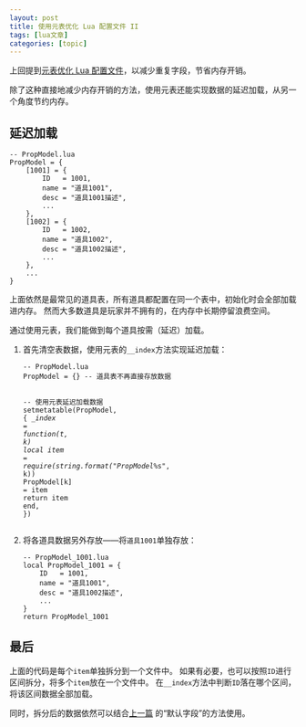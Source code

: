 ```yaml
---
layout: post
title: 使用元表优化 Lua 配置文件 II 
tags: [lua文章]
categories: [topic]
---
```

<div class="main-content-wrap">
<p>上回提到<a href="https://www.orztu.com/post/lua-table-minify/" target="_blank" rel="noopener noreferrer">元表优化 Lua 配置文件</a>，以减少重复字段，节省内存开销。</p>
<p>除了这种直接地减少内存开销的方法，使用元表还能实现数据的延迟加载，从另一个角度节约内存。</p>
<h2 id="延迟加载">延迟加载</h2>
<div class="highlight"><pre class="chroma"><code class="language-Lua" data-lang="Lua"><span class="c1">-- PropModel.lua</span>
<span class="n">PropModel</span> <span class="o">=</span> <span class="p">{</span>
    <span class="p">[</span><span class="mi">1001</span><span class="p">]</span> <span class="o">=</span> <span class="p">{</span>
        <span class="n">ID</span>   <span class="o">=</span> <span class="mi">1001</span><span class="p">,</span>
        <span class="n">name</span> <span class="o">=</span> <span class="s2">&#34;道具1001&#34;</span><span class="p">,</span>
        <span class="n">desc</span> <span class="o">=</span> <span class="s2">&#34;道具1001描述&#34;</span><span class="p">,</span>
        <span class="p">...</span>
    <span class="p">},</span>
    <span class="p">[</span><span class="mi">1002</span><span class="p">]</span> <span class="o">=</span> <span class="p">{</span>
        <span class="n">ID</span>   <span class="o">=</span> <span class="mi">1002</span><span class="p">,</span>
        <span class="n">name</span> <span class="o">=</span> <span class="s2">&#34;道具1002&#34;</span><span class="p">,</span>
        <span class="n">desc</span> <span class="o">=</span> <span class="s2">&#34;道具1002描述&#34;</span><span class="p">,</span>
        <span class="p">...</span>
    <span class="p">},</span>
    <span class="p">...</span>
<span class="p">}</span></code></pre></div>
<p>上面依然是最常见的道具表，所有道具都配置在同一个表中，初始化时会全部加载进内存。
然而大多数道具是玩家并不拥有的，在内存中长期停留浪费空间。</p>
<p>通过使用元表，我们能做到每个道具按需（延迟）加载。</p>
<ol>
<li><p>首先清空表数据，使用元表的<code>__index</code>方法实现延迟加载：
</p><div class="highlight"><pre class="chroma"><code class="language-Lua" data-lang="Lua"><span class="c1">-- PropModel.lua</span>
<span class="n">PropModel</span> <span class="o">=</span> <span class="p">{}</span> <span class="c1">-- 道具表不再直接存放数据</span>

<span class="c1">-- 使用元表延迟加载数据</span>
<span class="n">setmetatable</span><span class="p">(</span><span class="n">PropModel</span><span class="p">,</span> <span class="p">{</span>
    <span class="n">__index</span> <span class="o">=</span> <span class="kr">function</span><span class="p">(</span><span class="n">t</span><span class="p">,</span> <span class="n">k</span><span class="p">)</span>
        <span class="kd">local</span> <span class="n">item</span> <span class="o">=</span> <span class="n">require</span><span class="p">(</span><span class="n">string.format</span><span class="p">(</span><span class="s2">&#34;PropModel_%s&#34;</span><span class="p">,</span> <span class="n">k</span><span class="p">))</span>
        <span class="n">PropModel</span><span class="p">[</span><span class="n">k</span><span class="p">]</span> <span class="o">=</span> <span class="n">item</span>
        <span class="kr">return</span> <span class="n">item</span>
    <span class="kr">end</span><span class="p">,</span>
<span class="p">})</span></code></pre></div><p></p></li>
<li><p>将各道具数据另外存放——将<code>道具1001</code>单独存放：
</p><div class="highlight"><pre class="chroma"><code class="language-Lua" data-lang="Lua"><span class="c1">-- PropModel_1001.lua</span>
<span class="kd">local</span> <span class="n">PropModel_1001</span> <span class="o">=</span> <span class="p">{</span>
    <span class="n">ID</span>   <span class="o">=</span> <span class="mi">1001</span><span class="p">,</span>
    <span class="n">name</span> <span class="o">=</span> <span class="s2">&#34;道具1001&#34;</span><span class="p">,</span>
    <span class="n">desc</span> <span class="o">=</span> <span class="s2">&#34;道具1002描述&#34;</span><span class="p">,</span>
    <span class="p">...</span>
<span class="p">}</span>
<span class="kr">return</span> <span class="n">PropModel_1001</span></code></pre></div><p></p></li>
</ol>
<h2 id="最后">最后</h2>
<p>上面的代码是每个<code>item</code>单独拆分到一个文件中。
如果有必要，也可以按照<code>ID</code>进行区间拆分，将多个<code>item</code>放在一个文件中。
在<code>__index</code>方法中判断<code>ID</code>落在哪个区间，将该区间数据全部加载。</p>
<p>同时，拆分后的数据依然可以结合<a href="https://www.orztu.com/post/lua-table-minify/" target="_blank" rel="noopener noreferrer">上一篇</a>
的“默认字段”的方法使用。</p>
</div>